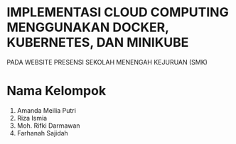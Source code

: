#  IMPLEMENTASI CLOUD COMPUTING MENGGUNAKAN DOCKER, KUBERNETES, DAN MINIKUBE
PADA WEBSITE PRESENSI SEKOLAH MENENGAH KEJURUAN (SMK)

# Nama Kelompok
1. Amanda Meilia Putri
2. Riza Ismia
3. Moh. Rifki Darmawan
4. Farhanah Sajidah
